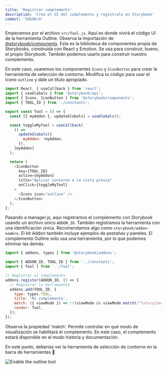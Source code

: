 ```yaml
---
title: 'Registrar complemento'
description: 'Crea el UI del complemento y regístralo en Storybook'
commit: '5db9bc9'
---
```


Empecemos por el archivo `src/Tool.js`. Aquí es donde vivirá el código UI de la herramienta Outline. Observa la importación de [@storybook/components](https://www.npmjs.com/package/@storybook/components). Esta es la biblioteca de componentes propia de Storybooks, construida con React y Emotion. Se usa para construir, bueno, el propio Storybook. También podemos usarlo para construir nuestro complemento.

En este caso, usaremos los componentes `Icons` y `IconButton` para crear la herramienta de selección de contorno. Modifica tu código para usar el ícono `outline` y dale un título apropiado.

```js:title=src/Tool.js
import React, { useCallback } from 'react';
import { useGlobals } from '@storybook/api';
import { Icons, IconButton } from '@storybook/components';
import { TOOL_ID } from './constants';

export const Tool = () => {
  const [{ myAddon }, updateGlobals] = useGlobals();

  const toggleMyTool = useCallback(
    () =>
      updateGlobals({
        myAddon: !myAddon,
      }),
    [myAddon]
  );

  return (
    <IconButton
      key={TOOL_ID}
      active={myAddon}
      title="Aplicar contorno a la vista previa"
      onClick={toggleMyTool}
    >
      <Icons icon="outline" />
    </IconButton>
  );
};
```

Pasando a manager.js, aquí registramos el complemento con Storybook usando un archivo único `ADDON_ID`. También registramos la herramienta con una identificación única. Recomendamos algo como `storybook/addon-nombre`. El kit Addon también incluye ejemplos de pestañas y paneles. El complemento Outline solo usa una herramienta, por lo que podemos eliminar las demás.

```js:title=src/preset/manager.js
import { addons, types } from '@storybook/addons';

import { ADDON_ID, TOOL_ID } from '../constants';
import { Tool } from '../Tool';

// Registrar wl complemento
addons.register(ADDON_ID, () => {
  // Registrar la herramienta
  addons.add(TOOL_ID, {
    type: types.TOOL,
    title: 'Mi complemento',
    match: ({ viewMode }) => !!(viewMode && viewMode.match(/^(story|docs)$/)),
    render: Tool,
  });
});
```

Observa la propiedad 'match'. Permite controlar en qué modo de visualización se habilitará el complemento. En este caso, el complemento estará disponible en el modo historia y documentación.

En este punto, deberías ver la herramienta de selección de contorno en la barra de herramientas 🎉

![Enable the outline tool](../../images/outline-tool.png)
